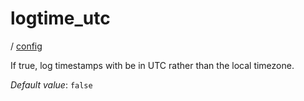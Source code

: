 # logtime_utc

/ [config](/reference/server-config/index.md) 

If true, log timestamps with be in UTC rather than the local timezone.

*Default value*: `false`
